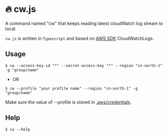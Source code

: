# 🔥 cw.js

A command named "cw" that keeps reading latest cloudWatch log stream to local.

`cw.js` is written in `Typescript` and based on [AWS SDK](https://github.com/aws/aws-sdk-js) CloudWatchLogs.


## Usage

```shell script
$ cw --access-key-id "*" --secret-access-key "*" --region "cn-north-1" -g "group/name"
```

* OR

```shell script
$ cw --profile "your profile name" --region "cn-north-1" -g "group/name"
```

Make sure the value of --profile is stored in [.aws/credentials](https://docs.amazonaws.cn/sdk-for-javascript/v2/developer-guide/loading-node-credentials-shared.html).

## Help

```shell script
$ cw --help
```